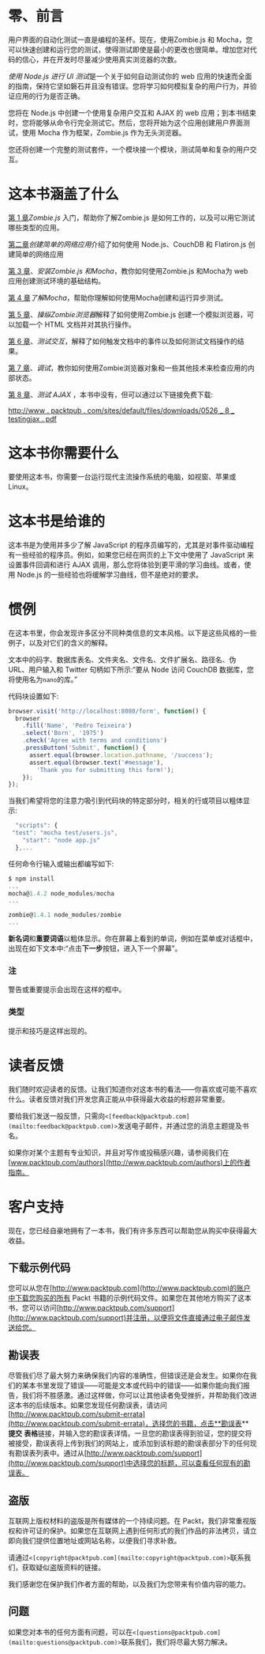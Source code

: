 # 零、前言

用户界面的自动化测试一直是编程的圣杯。现在，使用Zombie.js 和 Mocha，您可以快速创建和运行您的测试，使得测试即使是最小的更改也很简单。增加您对代码的信心，并在开发时尽量减少使用真实浏览器的次数。

*使用 Node.js 进行 UI 测试*是一个关于如何自动测试你的 web 应用的快速而全面的指南，保持它坚如磐石并且没有错误。您将学习如何模拟复杂的用户行为，并验证应用的行为是否正确。

您将在 Node.js 中创建一个使用复杂用户交互和 AJAX 的 web 应用；到本书结束时，您将能够从命令行完全测试它。然后，您将开始为这个应用创建用户界面测试，使用 Mocha 作为框架，Zombie.js 作为无头浏览器。

您还将创建一个完整的测试套件，一个模块接一个模块，测试简单和复杂的用户交互。

# 这本书涵盖了什么

[第 1 章](1.html "Chapter 1. Getting Started with Zombie.js")*Zombie.js* 入门，帮助你了解Zombie.js 是如何工作的，以及可以用它测试哪些类型的应用。

[第二章](2.html "Chapter 2. Creating a Simple Web App")*创建简单的网络应用*介绍了如何使用 Node.js、CouchDB 和 Flatiron.js 创建简单的网络应用

[第 3 章](3.html "Chapter 3. Installing Zombie.js and Mocha")、*安装Zombie.js 和Mocha*，教你如何使用Zombie.js 和Mocha为 web 应用创建测试环境的基础结构。

[第 4 章](4.html "Chapter 4. Understanding Mocha")*了解Mocha*，帮助你理解如何使用Mocha创建和运行异步测试。

[第 5 章](5.html "Chapter 5. Manipulating the Zombie Browser")、*操纵Zombie浏览器*解释了如何使用Zombie.js 创建一个模拟浏览器，可以加载一个 HTML 文档并对其执行操作。

[第 6 章](6.html "Chapter 6. Testing Interactions")、*测试交互*，解释了如何触发文档中的事件以及如何测试文档操作的结果。

[第 7 章](7.html "Chapter 7. Debugging")、*调试*，教你如何使用Zombie浏览器对象和一些其他技术来检查应用的内部状态。

[第 8 章](8.html "Chapter 8. Testing AJAX")、*测试 AJAX* ，本书中没有，但可以通过以下链接免费下载:

[http://www . packtpub . com/sites/default/files/downloads/0526 _ 8 _ testingjax . pdf](http://www.packtpub.com/sites/default/files/downloads/0526_8_testingajax.pdf)

# 这本书你需要什么

要使用这本书，你需要一台运行现代主流操作系统的电脑，如视窗、苹果或 Linux。

# 这本书是给谁的

这本书是为使用并多少了解 JavaScript 的程序员编写的，尤其是对事件驱动编程有一些经验的程序员。例如，如果您已经在网页的上下文中使用了 JavaScript 来设置事件回调和进行 AJAX 调用，那么您将体验到更平滑的学习曲线。或者，使用 Node.js 的一些经验也将缓解学习曲线，但不是绝对的要求。

# 惯例

在这本书里，你会发现许多区分不同种类信息的文本风格。以下是这些风格的一些例子，以及对它们的含义的解释。

文本中的码字、数据库表名、文件夹名、文件名、文件扩展名、路径名、伪 URL、用户输入和 Twitter 句柄如下所示:“要从 Node 访问 CouchDB 数据库，您将使用名为`nano`的库。”

代码块设置如下:

```js
browser.visit('http://localhost:8080/form', function() {
  browser
    .fill('Name', 'Pedro Teixeira')
    .select('Born', '1975')
    .check('Agree with terms and conditions')
    .pressButton('Submit', function() {
      assert.equal(browser.location.pathname, '/success');
      assert.equal(browser.text('#message'),
        'Thank you for submitting this form!');
    });
});
```

当我们希望将您的注意力吸引到代码块的特定部分时，相关的行或项目以粗体显示:

```js
  "scripts": {
 "test": "mocha test/users.js",
    "start": "node app.js"
  },...
```

任何命令行输入或输出都编写如下:

```js
$ npm install
...
mocha@1.4.2 node_modules/mocha
...

zombie@1.4.1 node_modules/zombie
...
```

**新名词**和**重要词语**以粗体显示。你在屏幕上看到的单词，例如在菜单或对话框中，出现在如下文本中:“点击**下一步**按钮，进入下一个屏幕”。

### 注

警告或重要提示会出现在这样的框中。

### 类型

提示和技巧是这样出现的。

# 读者反馈

我们随时欢迎读者的反馈。让我们知道你对这本书的看法——你喜欢或可能不喜欢什么。读者反馈对我们开发您真正能从中获得最大收益的标题非常重要。

要给我们发送一般反馈，只需向`<[feedback@packtpub.com](mailto:feedback@packtpub.com)>`发送电子邮件，并通过您的消息主题提及书名。

如果你对某个主题有专业知识，并且对写作或投稿感兴趣，请参阅我们在[www.packtpub.com/authors](http://www.packtpub.com/authors)上的作者指南。

# 客户支持

现在，您已经自豪地拥有了一本书，我们有许多东西可以帮助您从购买中获得最大收益。

## 下载示例代码

您可以从您在[http://www.packtpub.com](http://www.packtpub.com)的账户中下载您购买的所有 Packt 书籍的示例代码文件。如果您在其他地方购买了这本书，您可以访问[http://www.packtpub.com/support](http://www.packtpub.com/support)并注册，以便将文件直接通过电子邮件发送给您。

## 勘误表

尽管我们尽了最大努力来确保我们内容的准确性，但错误还是会发生。如果你在我们的某本书里发现了错误——可能是文本或代码中的错误——如果你能向我们报告，我们将不胜感激。通过这样做，你可以让其他读者免受挫折，并帮助我们改进这本书的后续版本。如果您发现任何勘误表，请访问[http://www.packtpub.com/submit-errata](http://www.packtpub.com/submit-errata)，选择您的书籍，点击**勘误表** **提交** **表格**链接，并输入您的勘误表详情。一旦您的勘误表得到验证，您的提交将被接受，勘误表将上传到我们的网站上，或添加到该标题的勘误表部分下的任何现有勘误表列表中。通过从[http://www.packtpub.com/support](http://www.packtpub.com/support)中选择您的标题，可以查看任何现有的勘误表。

## 盗版

互联网上版权材料的盗版是所有媒体的一个持续问题。在 Packt，我们非常重视版权和许可证的保护。如果您在互联网上遇到任何形式的我们作品的非法拷贝，请立即向我们提供位置地址或网站名称，以便我们寻求补救。

请通过`<[copyright@packtpub.com](mailto:copyright@packtpub.com)>`联系我们，获取疑似盗版资料的链接。

我们感谢您在保护我们作者方面的帮助，以及我们为您带来有价值内容的能力。

## 问题

如果您对本书的任何方面有问题，可以在`<[questions@packtpub.com](mailto:questions@packtpub.com)>`联系我们，我们将尽最大努力解决。